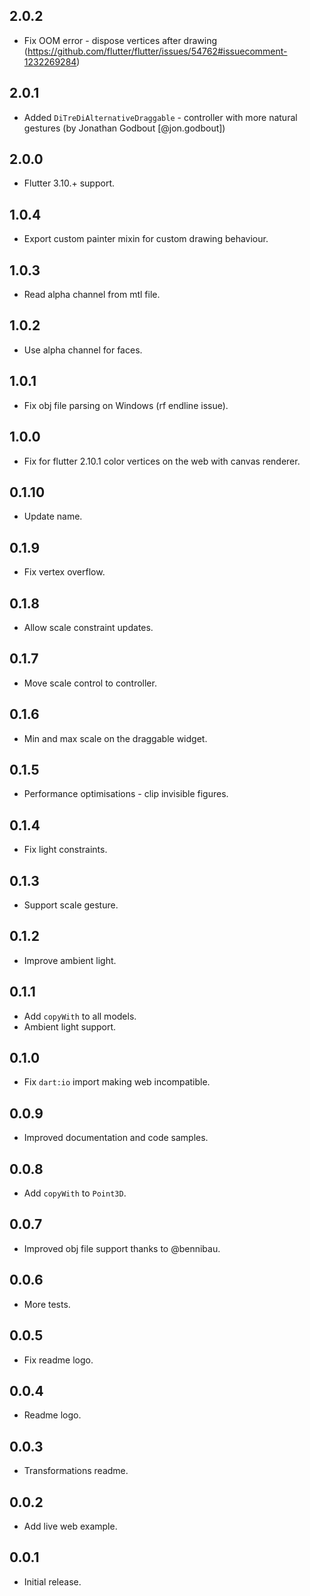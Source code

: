 ## 2.0.2

* Fix OOM error - dispose vertices after drawing (https://github.com/flutter/flutter/issues/54762#issuecomment-1232269284)

## 2.0.1

* Added `DiTreDiAlternativeDraggable` - controller with more natural gestures (by Jonathan Godbout [@jon.godbout])

## 2.0.0

* Flutter 3.10.+ support.

## 1.0.4

* Export custom painter mixin for custom drawing behaviour.

## 1.0.3

* Read alpha channel from mtl file.
  
## 1.0.2

* Use alpha channel for faces.

## 1.0.1

* Fix obj file parsing on Windows (rf endline issue).

## 1.0.0

* Fix for flutter 2.10.1 color vertices on the web with canvas renderer.

## 0.1.10

* Update name.

## 0.1.9

* Fix vertex overflow.

## 0.1.8

* Allow scale constraint updates.

## 0.1.7

* Move scale control to controller.

## 0.1.6

* Min and max scale on the draggable widget.

## 0.1.5

* Performance optimisations - clip invisible figures.

## 0.1.4

* Fix light constraints.

## 0.1.3

* Support scale gesture.

## 0.1.2

* Improve ambient light.

## 0.1.1

* Add `copyWith` to all models.
* Ambient light support.

## 0.1.0

* Fix `dart:io` import making web incompatible.
  
## 0.0.9

* Improved documentation and code samples.

## 0.0.8

* Add `copyWith` to `Point3D`.

## 0.0.7

* Improved obj file support thanks to @bennibau.

## 0.0.6

* More tests.

## 0.0.5

* Fix readme logo.

## 0.0.4

* Readme logo.

## 0.0.3

* Transformations readme.

## 0.0.2

* Add live web example.

## 0.0.1

* Initial release.